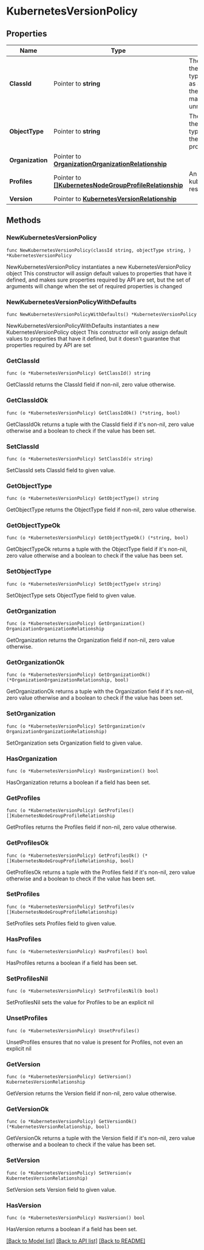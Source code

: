 # KubernetesVersionPolicy

## Properties

Name | Type | Description | Notes
------------ | ------------- | ------------- | -------------
**ClassId** | Pointer to **string** | The fully-qualified name of the instantiated, concrete type. This property is used as a discriminator to identify the type of the payload when marshaling and unmarshaling data. | [default to "kubernetes.VersionPolicy"]
**ObjectType** | Pointer to **string** | The fully-qualified name of the instantiated, concrete type. The value should be the same as the &#39;ClassId&#39; property. | [default to "kubernetes.VersionPolicy"]
**Organization** | Pointer to [**OrganizationOrganizationRelationship**](OrganizationOrganizationRelationship.md) |  | [optional] 
**Profiles** | Pointer to [**[]KubernetesNodeGroupProfileRelationship**](KubernetesNodeGroupProfileRelationship.md) | An array of relationships to kubernetesNodeGroupProfile resources. | [optional] 
**Version** | Pointer to [**KubernetesVersionRelationship**](KubernetesVersionRelationship.md) |  | [optional] 

## Methods

### NewKubernetesVersionPolicy

`func NewKubernetesVersionPolicy(classId string, objectType string, ) *KubernetesVersionPolicy`

NewKubernetesVersionPolicy instantiates a new KubernetesVersionPolicy object
This constructor will assign default values to properties that have it defined,
and makes sure properties required by API are set, but the set of arguments
will change when the set of required properties is changed

### NewKubernetesVersionPolicyWithDefaults

`func NewKubernetesVersionPolicyWithDefaults() *KubernetesVersionPolicy`

NewKubernetesVersionPolicyWithDefaults instantiates a new KubernetesVersionPolicy object
This constructor will only assign default values to properties that have it defined,
but it doesn't guarantee that properties required by API are set

### GetClassId

`func (o *KubernetesVersionPolicy) GetClassId() string`

GetClassId returns the ClassId field if non-nil, zero value otherwise.

### GetClassIdOk

`func (o *KubernetesVersionPolicy) GetClassIdOk() (*string, bool)`

GetClassIdOk returns a tuple with the ClassId field if it's non-nil, zero value otherwise
and a boolean to check if the value has been set.

### SetClassId

`func (o *KubernetesVersionPolicy) SetClassId(v string)`

SetClassId sets ClassId field to given value.


### GetObjectType

`func (o *KubernetesVersionPolicy) GetObjectType() string`

GetObjectType returns the ObjectType field if non-nil, zero value otherwise.

### GetObjectTypeOk

`func (o *KubernetesVersionPolicy) GetObjectTypeOk() (*string, bool)`

GetObjectTypeOk returns a tuple with the ObjectType field if it's non-nil, zero value otherwise
and a boolean to check if the value has been set.

### SetObjectType

`func (o *KubernetesVersionPolicy) SetObjectType(v string)`

SetObjectType sets ObjectType field to given value.


### GetOrganization

`func (o *KubernetesVersionPolicy) GetOrganization() OrganizationOrganizationRelationship`

GetOrganization returns the Organization field if non-nil, zero value otherwise.

### GetOrganizationOk

`func (o *KubernetesVersionPolicy) GetOrganizationOk() (*OrganizationOrganizationRelationship, bool)`

GetOrganizationOk returns a tuple with the Organization field if it's non-nil, zero value otherwise
and a boolean to check if the value has been set.

### SetOrganization

`func (o *KubernetesVersionPolicy) SetOrganization(v OrganizationOrganizationRelationship)`

SetOrganization sets Organization field to given value.

### HasOrganization

`func (o *KubernetesVersionPolicy) HasOrganization() bool`

HasOrganization returns a boolean if a field has been set.

### GetProfiles

`func (o *KubernetesVersionPolicy) GetProfiles() []KubernetesNodeGroupProfileRelationship`

GetProfiles returns the Profiles field if non-nil, zero value otherwise.

### GetProfilesOk

`func (o *KubernetesVersionPolicy) GetProfilesOk() (*[]KubernetesNodeGroupProfileRelationship, bool)`

GetProfilesOk returns a tuple with the Profiles field if it's non-nil, zero value otherwise
and a boolean to check if the value has been set.

### SetProfiles

`func (o *KubernetesVersionPolicy) SetProfiles(v []KubernetesNodeGroupProfileRelationship)`

SetProfiles sets Profiles field to given value.

### HasProfiles

`func (o *KubernetesVersionPolicy) HasProfiles() bool`

HasProfiles returns a boolean if a field has been set.

### SetProfilesNil

`func (o *KubernetesVersionPolicy) SetProfilesNil(b bool)`

 SetProfilesNil sets the value for Profiles to be an explicit nil

### UnsetProfiles
`func (o *KubernetesVersionPolicy) UnsetProfiles()`

UnsetProfiles ensures that no value is present for Profiles, not even an explicit nil
### GetVersion

`func (o *KubernetesVersionPolicy) GetVersion() KubernetesVersionRelationship`

GetVersion returns the Version field if non-nil, zero value otherwise.

### GetVersionOk

`func (o *KubernetesVersionPolicy) GetVersionOk() (*KubernetesVersionRelationship, bool)`

GetVersionOk returns a tuple with the Version field if it's non-nil, zero value otherwise
and a boolean to check if the value has been set.

### SetVersion

`func (o *KubernetesVersionPolicy) SetVersion(v KubernetesVersionRelationship)`

SetVersion sets Version field to given value.

### HasVersion

`func (o *KubernetesVersionPolicy) HasVersion() bool`

HasVersion returns a boolean if a field has been set.


[[Back to Model list]](../README.md#documentation-for-models) [[Back to API list]](../README.md#documentation-for-api-endpoints) [[Back to README]](../README.md)


